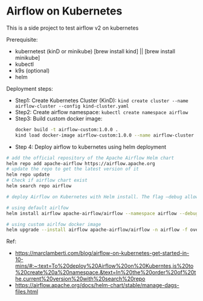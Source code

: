 # Airflow on Kubernetes
This is a side project to test airflow v2 on kubernetes

Prerequisite:
- kubernetest (kinD or minikube) [brew install kind] || [brew install minikube]
- kubectl
- k9s (optional)
- helm

Deployment steps:
- Step1: Create Kubernetes Cluster (KinD): `kind create cluster --name airflow-cluster --config kind-cluster.yaml`
- Step2: Create airflow namespace: `kubectl create namespace airflow`
- Step3: Build custom docker image: 
  ```bash
  docker build -t airflow-custom:1.0.0 .
  kind load docker-image airflow-custom:1.0.0 --name airflow-cluster 
  ```
- Step 4: Deploy airflow to kubernetes using helm deployment

```bash
# add the official repository of the Apache Airflow Helm chart
helm repo add apache-airflow https://airflow.apache.org
# update the repo to get the latest version of it
helm repo update
# Check if airflow chart exist
helm search repo airflow

# deploy Airflow on Kubernetes with Helm install. The flag –debug allows to check if anything goes wrong during the deployment.

# using default airlfow
helm install airflow apache-airflow/airflow --namespace airflow --debug

# using custom airlfow docker image
helm upgrade --install airflow apache-airflow/airflow -n airflow -f override-values.yaml --debug
```

Ref: 
- https://marclamberti.com/blog/airflow-on-kubernetes-get-started-in-10-mins/#:~:text=To%20deploy%20Airflow%20on%20Kuberntes,is%20to%20create%20a%20namespace.&text=In%20the%20order%20of%20the,current%20version%20with%20search%20repo
- https://airflow.apache.org/docs/helm-chart/stable/manage-dags-files.html
